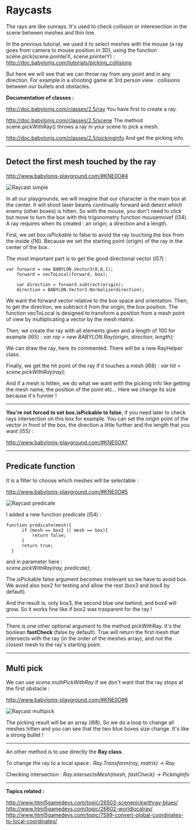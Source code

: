 # Raycasts #

The rays are like sunrays.
It's used to check collision or interesection in the scene between meshes and thin line.

In the previous tutorial, we used it to select meshes with the mouse (a ray goes from camera to mouse position in 3D),
using the function scene.pick(scene.pointerX, scene.pointerY) : 
http://doc.babylonjs.com/tutorials/picking_collisions

But here we will see that we can throw ray from any point and in any direction. 
For example in a shooting game at 3rd person view : collisions between our bullets and obstacles.

**Documentation of classes :**

http://doc.babylonjs.com/classes/2.5/ray
You have first to create a ray.

http://doc.babylonjs.com/classes/2.5/scene
The method scene.pickWithRay() throws a ray in your scene to pick a mesh.

http://doc.babylonjs.com/classes/2.5/pickinginfo
And get the picking info.


______

## Detect the first mesh touched by the ray ##

http://www.babylonjs-playground.com/#KNE0O#4

![Raycast simple](/img/tutorials/raycast01.jpg)

In all our playgrounds, we will imagine that our character is the main box at the center.
It will shoot laser beams continually forward and detect which enemy (other boxes) is hitten.
So with the mouse, you don't need to click but move to turn the box with this trigonometry function mousemovef (l34). 
A ray requires when its created : an origin, a direction and a length. 

First, we set *box.isPickable* to false to avoid the ray touching the box from the inside (l16).
Because we set the starting point (origin) of the ray in the center of the box.

The most important part is to get the good directional vector (l57) :
		
```
var forward = new BABYLON.Vector3(0,0,1);		
	forward = vecToLocal(forward, box);
	
	var direction = forward.subtract(origin);
	direction = BABYLON.Vector3.Normalize(direction);
```
		
We want the forward vector relative to the box space and orientation. 
Then, to get the direction, we subtract it from the origin, the box position.
The function vecToLocal is designed to transform a position from a mesh point of view by multiplicating a vector by the mesh matrix.

Then, we create the ray with all elements given and a length of 100 for example (l65) : 
*var ray = new BABYLON.Ray(origin, direction, length);*

We can draw the ray, here its commented. 
There will be a new RayHelper class.

Finally, we get the hit point of the ray if it touches a mesh (l68) :
*var hit = scene.pickWithRay(ray);*

And if a mesh is hitten, we do what we want with the picking info like getting the mesh name, the position of the point etc...
Here we change its size because it's funnier ! 

---

**You're not forced to set box.isPickable to false**, if you need later to check rays intersection on this box for example. 
You can set the origin point of the vector in front of the box, the direction a little further and the length that you want (l55) :

http://www.babylonjs-playground.com/#KNE0O#7


-----

## Predicate function ##

It is a filter to choose which meshes will be selectable : 

http://www.babylonjs-playground.com/#KNE0O#5

![Raycast predicate](/img/tutorials/raycast02.jpg)

I added a new function predicate (l54) :

  ```
  function predicate(mesh){
        if (mesh == box2 || mesh == box){
            return false;
        }
        return true;
    }
```

and in parameter here :  
*scene.pickWithRay(ray, predicate);*

The isPickable false argument becomes irrelevant so we have to avoid box.
We avoid also box2 for testing and allow the rest (box3 and box4 by default).

And the result is, only box3, the second blue one behind, and box4 will grow.
So it works fine like if box2 was trasparent for the ray !  

---

There is one other optional argument to the method pickWithRay.
It's the boolean **fastCheck** (false by default).
True will return the first mesh that intersects with the ray (in the order of the meshes array), and not the closest mesh to the ray's starting point.


-----

## Multi pick ## 

We can use *scene.multiPickWithRay* if we don't want that the ray stops at the first obstacle : 

http://www.babylonjs-playground.com/#KNE0O#6

![Raycast multipick](/img/tutorials/raycast02.jpg)

The picking result will be an array (l68).
So we do a loop to change all meshes hitten and you can see that the two blue boxes size change. 
It's like a strong bullet ! 

---

An other method is to use directly the **Ray class**.

To change the ray to a local space :
*Ray.Transform(ray, matrix) → Ray*

Checking intersection :
*Ray.intersectsMesh(mesh, fastCheck) → PickingInfo*


_____

**Topics related :**

http://www.html5gamedevs.com/topic/26503-scenepickwithray-blues/
http://www.html5gamedevs.com/topic/26602-worldlocalray/
http://www.html5gamedevs.com/topic/7599-convert-global-coordinates-to-local-coordinates/
